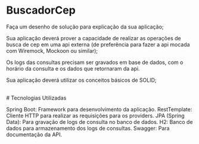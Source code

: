 ﻿# BuscadorCep
 
Faça um desenho de solução para explicação da sua aplicação;

Sua aplicação deverá prover a capacidade de realizar as operações de busca de cep em uma api externa (de preferência para fazer a api mocada com Wiremock, Mockoon ou similar);

Os logs das consultas precisam ser gravados em base de dados, com o horário da consulta e os dados que retornaram da api.

Sua aplicação deverá utilizar os conceitos básicos de SOLID;

<br>
﻿#  Tecnologias Utilizadas

Spring Boot: Framework para desenvolvimento da aplicação.
RestTemplate: Cliente HTTP para realizar as requisições para os providers.
JPA (Spring Data): Para gravação de logs de consulta no banco de dados.
H2: Banco de dados para armazenamento dos logs de consultas.
Swagger: Para documentação da API.
